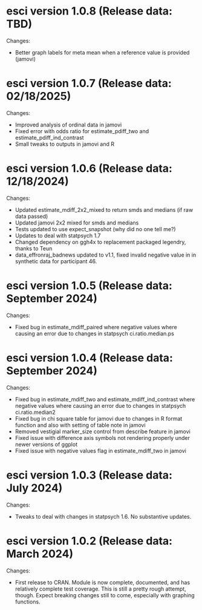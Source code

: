 esci version 1.0.8 (Release data: TBD)
===========
Changes:
* Better graph labels for meta mean when a reference value is provided (jamovi)


esci version 1.0.7 (Release data: 02/18/2025)
===========
Changes:
* Improved analysis of ordinal data in jamovi
* Fixed error with odds ratio for estimate_pdiff_two and estimate_pdiff_ind_contrast
* Small tweaks to outputs in jamovi and R


esci version 1.0.6 (Release data: 12/18/2024)
===========

Changes:
* Updated estimate_mdiff_2x2_mixed to return smds and medians (if raw data passed)
* Updated jamovi 2x2 mixed for smds and medians
* Tests updated to use expect_snapshot (why did no one tell me?)
* Updates to deal with statpsych 1.7
* Changed dependency on ggh4x to replacement packaged legendry, thanks to Teun
* data_effronraj_badnews updated to v1.1, fixed invalid negative value in
in synthetic data for participant 46.


esci version 1.0.5 (Release data: September 2024)
===========

Changes:

* Fixed bug in estimate_mdiff_paired where negative
values where causing an error due to changes in statpsych ci.ratio.median.ps


esci version 1.0.4 (Release data: September 2024)
===========

Changes:

* Fixed bug in estimate_mdiff_two and estimate_mdiff_ind_contrast where negative
values where causing an error due to changes in statpsych ci.ratio.median2
* Fixed bug in chi square table for jamovi due to changes in R format function
and also with setting of table note in jamovi
* Removed vestigial marker_size control from describe feature in jamovi
* Fixed issue with difference axis symbols not rendering properly under newer
versions of ggplot
* Fixed issue with negative values flag in estimate_mdiff_two in jamovi


esci version 1.0.3 (Release data: July 2024)
===========

Changes:

* Tweaks to deal with changes in statpsych 1.6. No substantive updates.  



esci version 1.0.2 (Release data: March 2024)
===========

Changes:

* First release to CRAN. Module is now complete, documented, and has relatively
complete test coverage.  This is still a pretty rough attempt, though.  Expect 
breaking changes still to come, especially with graphing functions.
